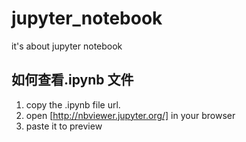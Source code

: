 # jupyter_notebook
it's about jupyter notebook
 ## 如何查看.ipynb 文件
 1. copy the .ipynb file url.
 2. open [http://nbviewer.jupyter.org/] in your browser
 3. paste it to preview
